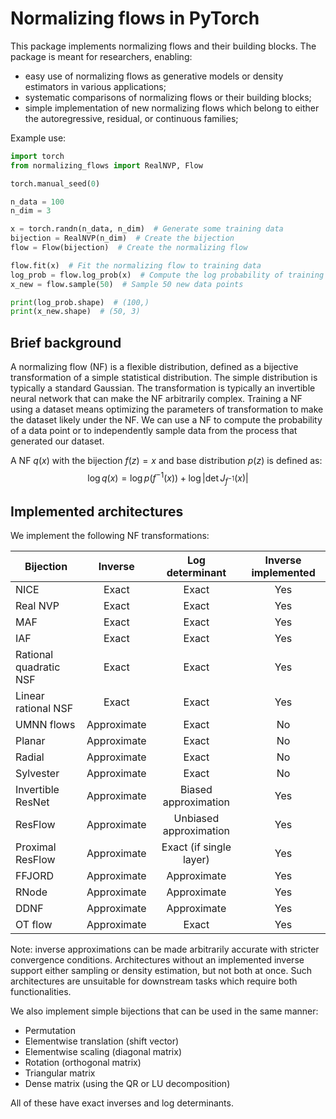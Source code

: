 # Normalizing flows in PyTorch

This package implements normalizing flows and their building blocks.
The package is meant for researchers, enabling:
* easy use of normalizing flows as generative models or density estimators in various applications;
* systematic comparisons of normalizing flows or their building blocks;
* simple implementation of new normalizing flows which belong to either the autoregressive, residual, or continuous families;

Example use:

```python
import torch
from normalizing_flows import RealNVP, Flow

torch.manual_seed(0)

n_data = 100
n_dim = 3

x = torch.randn(n_data, n_dim)  # Generate some training data
bijection = RealNVP(n_dim)  # Create the bijection
flow = Flow(bijection)  # Create the normalizing flow

flow.fit(x)  # Fit the normalizing flow to training data
log_prob = flow.log_prob(x)  # Compute the log probability of training data
x_new = flow.sample(50)  # Sample 50 new data points

print(log_prob.shape)  # (100,)
print(x_new.shape)  # (50, 3)
```

## Brief background

A normalizing flow (NF) is a flexible distribution, defined as a bijective transformation of a simple statistical
distribution.
The simple distribution is typically a standard Gaussian.
The transformation is typically an invertible neural network that can make the NF arbitrarily complex.
Training a NF using a dataset means optimizing the parameters of transformation to make the dataset likely under the NF.
We can use a NF to compute the probability of a data point or to independently sample data from the process that
generated our dataset.

A NF $q(x)$ with the bijection $f(z) = x$ and base distribution $p(z)$ is defined as:
$$\log q(x) = \log p(f^{-1}(x)) + \log\left|\det J_{f^{-1}}(x)\right|$$

## Implemented architectures

We implement the following NF transformations:

| Bijection              |   Inverse   |     Log determinant     | Inverse implemented |
|------------------------|:-----------:|:-----------------------:|:-------------------:|
| NICE                   |    Exact    |          Exact          |         Yes         |
| Real NVP               |    Exact    |          Exact          |         Yes         |
| MAF                    |    Exact    |          Exact          |         Yes         |
| IAF                    |    Exact    |          Exact          |         Yes         |
| Rational quadratic NSF |    Exact    |          Exact          |         Yes         |
| Linear rational NSF    |    Exact    |          Exact          |         Yes         |
| UMNN flows             | Approximate |          Exact          |         No          |
| Planar                 | Approximate |          Exact          |         No          |
| Radial                 | Approximate |          Exact          |         No          |
| Sylvester              | Approximate |          Exact          |         No          |
| Invertible ResNet      | Approximate |  Biased approximation   |         Yes         |
| ResFlow                | Approximate | Unbiased approximation  |         Yes         |
| Proximal ResFlow       | Approximate | Exact (if single layer) |         Yes         |
| FFJORD                 | Approximate |       Approximate       |         Yes         |
| RNode                  | Approximate |       Approximate       |         Yes         |
| DDNF                   | Approximate |       Approximate       |         Yes         |
| OT flow                | Approximate |          Exact          |         Yes         |

Note: inverse approximations can be made arbitrarily accurate with stricter convergence conditions.
Architectures without an implemented inverse support either sampling or density estimation, but not both at once.
Such architectures are unsuitable for downstream tasks which require both functionalities.

We also implement simple bijections that can be used in the same manner:

* Permutation
* Elementwise translation (shift vector)
* Elementwise scaling (diagonal matrix)
* Rotation (orthogonal matrix)
* Triangular matrix
* Dense matrix (using the QR or LU decomposition)

All of these have exact inverses and log determinants.